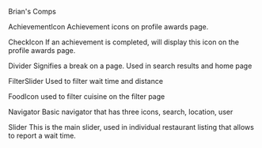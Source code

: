 Brian's Comps

AchievementIcon
Achievement icons on profile awards page.

CheckIcon
If an achievement is completed, will display this icon on the profile awards page.

Divider
Signifies a break on a page. Used in search results and home page

FilterSlider
Used to filter wait time and distance

FoodIcon
used to filter cuisine on the filter page

Navigator
Basic navigator that has three icons, search, location, user

Slider
This is the main slider, used in individual restaurant listing that allows to report a wait time.